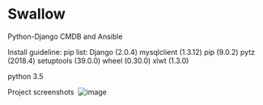 # Swallow

Python-Django CMDB and Ansible

Install guideline:
  pip list:
  Django (2.0.4)
  mysqlclient (1.3.12)
  pip (9.0.2)
  pytz (2018.4)
  setuptools (39.0.0)
  wheel (0.30.0)
  xlwt (1.3.0)
  
  python 3.5
  
  Project screenshots
  ![image](https://github.com/zshengsheng/Swallow/blob/master/image_github/servers.png)
